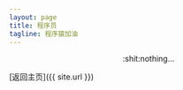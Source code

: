 ```yaml
---
layout: page
title: 程序员
tagline: 程序猿加油
---
```


<div style="text-align:center">:shit:nothing...</div>

[返回主页]({{ site.url }})
